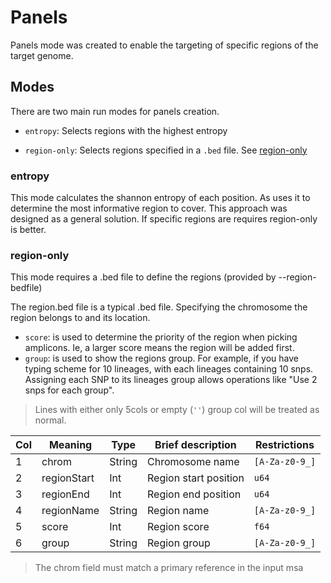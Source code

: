 # Panels

Panels mode was created to enable the targeting of specific regions of the target genome. 

## Modes

There are two main run modes for panels creation.

- `entropy`: Selects regions with the highest entropy

- `region-only`: Selects regions specified in a `.bed` file. See [region-only](###region-only)

### entropy

This mode calculates the shannon entropy of each position. As uses it to determine the most informative region to cover. This approach was designed as a general solution. If specific regions are requires region-only is better.

### region-only

This mode requires a .bed file to define the regions (provided by --region-bedfile)

The region.bed file is a typical .bed file. Specifying the chromosome the region belongs to and its location. 

- `score`: is used to determine the priority of the region when picking amplicons. Ie, a larger score means the region will be added first. 
- `group`: is used to show the regions group. For example, if you have typing scheme for 10 lineages, with each lineages containing 10 snps.  Assigning each SNP to its lineages group allows operations like "Use 2 snps for each group". 
> Lines with either only 5cols or empty (`''`) group col will be treated as normal.



| Col | Meaning     | Type   | Brief description     | Restrictions   |
| --- | ----------- | ------ | --------------------- | -------------- |
| 1   | chrom       | String | Chromosome name       | `[A-Za-z0-9_]` |
| 2   | regionStart | Int    | Region start position | `u64`          |
| 3   | regionEnd   | Int    | Region end position   | `u64`          |
| 4   | regionName  | String | Region name           | `[A-Za-z0-9_]` |
| 5   | score       | Int    | Region score          | `f64`          |
| 6   | group       | String | Region group          | `[A-Za-z0-9_]` |


> The chrom field must match a primary reference in the input msa


